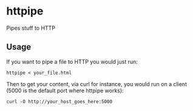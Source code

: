 httpipe
=======

Pipes stuff to HTTP

Usage
-----

If you want to pipe a file to HTTP you would just run:

    httpipe < your_file.html

Then to get your content, via curl for instance, you would run on a client (5000 is the default port where httpipe works):

    curl -O http://your_host_goes_here:5000
